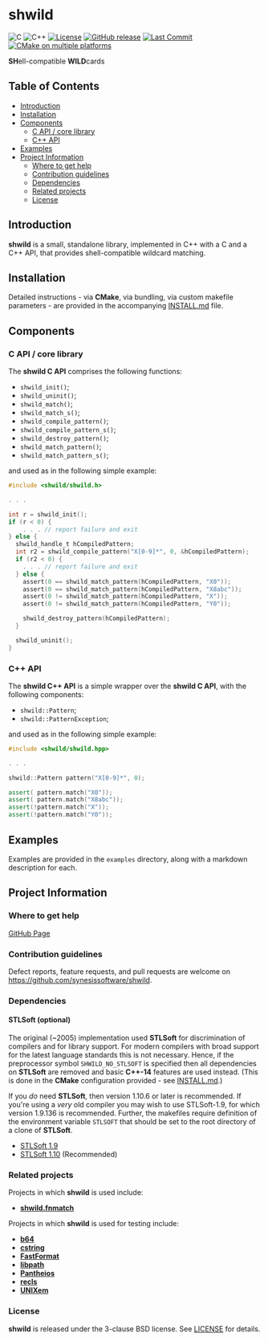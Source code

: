 # shwild <!-- omit in toc -->

![C](https://img.shields.io/badge/C-00599C?style=flat&logo=c&logoColor=white)
![C++](https://img.shields.io/badge/C%2B%2B-00599C?style=flat&logo=c%2B%2B&logoColor=white)
[![License](https://img.shields.io/badge/License-BSD_3--Clause-blue.svg)](https://opensource.org/licenses/BSD-3-Clause)
[![GitHub release](https://img.shields.io/github/v/release/synesissoftware/shwild.svg)](https://github.com/synesissoftware/shwild/releases/latest)
[![Last Commit](https://img.shields.io/github/last-commit/synesissoftware/shwild)](https://github.com/synesissoftware/shwild/commits/master)
[![CMake on multiple platforms](https://github.com/synesissoftware/shwild/actions/workflows/cmake-multi-platform.yml/badge.svg)](https://github.com/synesissoftware/shwild/actions/workflows/cmake-multi-platform.yml)

**SH**ell-compatible **WILD**cards


## Table of Contents <!-- omit in toc -->

- [Introduction](#introduction)
- [Installation](#installation)
- [Components](#components)
  - [C API / core library](#c-api--core-library)
  - [C++ API](#c-api)
- [Examples](#examples)
- [Project Information](#project-information)
  - [Where to get help](#where-to-get-help)
  - [Contribution guidelines](#contribution-guidelines)
  - [Dependencies](#dependencies)
  - [Related projects](#related-projects)
  - [License](#license)


## Introduction

**shwild** is a small, standalone library, implemented in C++ with a C and a C++ API, that provides shell-compatible wildcard matching.


## Installation

Detailed instructions - via **CMake**, via bundling, via custom makefile
parameters - are provided in the accompanying [INSTALL.md](./INSTALL.md)
file.


## Components

### C API / core library

The **shwild C API** comprises the following functions:
* `shwild_init()`;
* `shwild_uninit()`;
* `shwild_match()`;
* `shwild_match_s()`;
* `shwild_compile_pattern()`;
* `shwild_compile_pattern_s()`;
* `shwild_destroy_pattern()`;
* `shwild_match_pattern()`;
* `shwild_match_pattern_s()`;

and used as in the following simple example:

```C
#include <shwild/shwild.h>

. . .

int r = shwild_init();
if (r < 0) {
    . . . // report failure and exit
} else {
  shwild_handle_t hCompiledPattern;
  int r2 = shwild_compile_pattern("X[0-9]*", 0, &hCompiledPattern);
  if (r2 < 0) {
    . . . // report failure and exit
  } else {
    assert(0 == shwild_match_pattern(hCompiledPattern, "X0"));
    assert(0 == shwild_match_pattern(hCompiledPattern, "X8abc"));
    assert(0 != shwild_match_pattern(hCompiledPattern, "X"));
    assert(0 != shwild_match_pattern(hCompiledPattern, "Y0"));

    shwild_destroy_pattern(hCompiledPattern);
  }

  shwild_uninit();
}
```


### C++ API

The **shwild C++ API** is a simple wrapper over the **shwild C API**, with the following components:
* `shwild::Pattern`;
* `shwild::PatternException`;

and used as in the following simple example:

```cpp
#include <shwild/shwild.hpp>

. . .

shwild::Pattern pattern("X[0-9]*", 0);

assert( pattern.match("X0"));
assert( pattern.match("X8abc"));
assert(!pattern.match("X"));
assert(!pattern.match("Y0"));

```


## Examples

Examples are provided in the ```examples``` directory, along with a markdown description for each.


## Project Information

### Where to get help

[GitHub Page](https://github.com/synesissoftware/shwild "GitHub Page")


### Contribution guidelines

Defect reports, feature requests, and pull requests are welcome on https://github.com/synesissoftware/shwild.


### Dependencies

#### STLSoft (optional) <!-- omit in toc -->

The original (~2005) implementation used **STLSoft** for discrimination of compilers and for library support. For modern compilers with broad support for the latest language standards this is not necessary. Hence, if the preprocessor symbol `SHWILD_NO_STLSOFT` is specified then all dependencies on **STLSoft** are removed and basic **C++-14** features are used instead. (This is done in the **CMake** configuration provided - see [INSTALL.md](./INSTALL.md).)

If you _do_ need **STLSoft**, then version 1.10.6 or later is recommended. If you're using a _very_ old compiler you may wish to use STLSoft-1.9, for which version 1.9.136 is recommended. Further, the makefiles require definition of the environment variable `STLSOFT` that should be set to the root directory of a clone of **STLSoft**.

* [STLSoft 1.9](http://github.com/synesissoftware/STLSoft-1.9/)
* [STLSoft 1.10](http://github.com/synesissoftware/STLSoft-1.10/) (Recommended)


### Related projects

Projects in which **shwild** is used include:

* [**shwild.fnmatch**](https://github.com/synesissoftware/shwild.fnmatch)

Projects in which **shwild** is used for testing include:

* [**b64**](https://github.com/synesissoftware/b64)
* [**cstring**](https://github.com/synesissoftware/cstring)
* [**FastFormat**](https://github.com/synesissoftware/FastFormat)
* [**libpath**](https://github.com/synesissoftware/libpath)
* [**Pantheios**](https://github.com/synesissoftware/Pantheios)
* [**recls**](https://github.com/synesissoftware/recls)
* [**UNIXem**](https://github.com/synesissoftware/UNIXem)


### License

**shwild** is released under the 3-clause BSD license. See [LICENSE](./LICENSE) for details.


<!-- ########################### end of file ########################### -->

